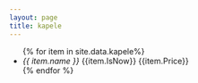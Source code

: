 ```yaml
---
layout: page
title: kapele
---
```

<ul>
{% for item in site.data.kapele%}
<li style="{% if item.IsNow %}color: green {%endif%}">
    <em>   {{ item.name }} </em> {{item.IsNow}}  {{item.Price}}
  </li>
{% endfor %}
</ul>
